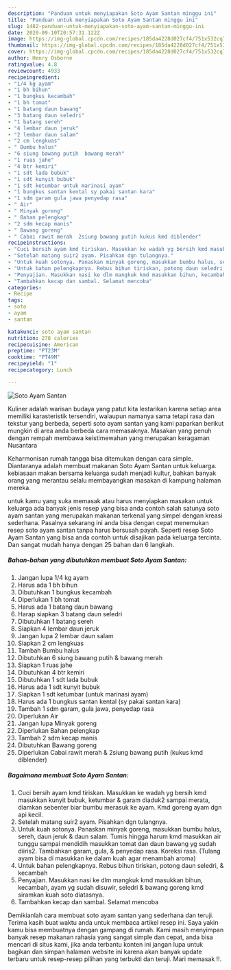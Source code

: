 ```yaml
---
description: "Panduan untuk menyiapakan Soto Ayam Santan minggu ini"
title: "Panduan untuk menyiapakan Soto Ayam Santan minggu ini"
slug: 1482-panduan-untuk-menyiapakan-soto-ayam-santan-minggu-ini
date: 2020-09-10T20:57:31.122Z
image: https://img-global.cpcdn.com/recipes/185da4228d027cf4/751x532cq70/soto-ayam-santan-foto-resep-utama.jpg
thumbnail: https://img-global.cpcdn.com/recipes/185da4228d027cf4/751x532cq70/soto-ayam-santan-foto-resep-utama.jpg
cover: https://img-global.cpcdn.com/recipes/185da4228d027cf4/751x532cq70/soto-ayam-santan-foto-resep-utama.jpg
author: Henry Osborne
ratingvalue: 4.8
reviewcount: 4933
recipeingredient:
- "1/4 kg ayam"
- "1 bh bihun"
- "1 bungkus kecambah"
- "1 bh tomat"
- "1 batang daun bawang"
- "3 batang daun seledri"
- "1 batang sereh"
- "4 lembar daun jeruk"
- "2 lembar daun salam"
- "2 cm lengkuas"
- " Bumbu halus"
- "6 siung bawang putih  bawang merah"
- "1 ruas jahe"
- "4 btr kemiri"
- "1 sdt lada bubuk"
- "1 sdt kunyit bubuk"
- "1 sdt ketumbar untuk marinasi ayam"
- "1 bungkus santan kental sy pakai santan kara"
- "1 sdm garam gula jawa penyedap rasa"
- " Air"
- " Minyak goreng"
- " Bahan pelengkap"
- "2 sdm kecap manis"
- " Bawang goreng"
- " Cabai rawit merah  2siung bawang putih kukus kmd diblender"
recipeinstructions:
- "Cuci bersih ayam kmd tiriskan. Masukkan ke wadah yg bersih kmd masukkan kunyit bubuk, ketumbar &amp; garam diaduk2 sampai merata, diamkan sebenter biar bumbu merasuk ke ayam. Kmd goreng ayam dgn api kecil."
- "Setelah matang suir2 ayam. Pisahkan dgn tulangnya."
- "Untuk kuah sotonya. Panaskan minyak goreng, masukkan bumbu halus, sereh, daun jeruk &amp; daun salam. Tumis hingga harum kmd masukkan air tunggu sampai mendidih masukkan tomat dan daun bawang yg sudah diiris2. Tambahkan garam, gula, &amp; penyedap rasa. Koreksi rasa. (Tulang ayam bisa di masukkan ke dalam kuah agar menambah aroma)"
- "Untuk bahan pelengkapnya. Rebus bihun tiriskan, potong daun seledri, &amp; kecambah"
- "Penyajian. Masukkan nasi ke dlm mangkuk kmd masukkan bihun, kecambah, ayam yg sudah disuwir, seledri &amp; bawang goreng kmd siramkan kuah soto diatasnya."
- "Tambahkan kecap dan sambal. Selamat mencoba"
categories:
- Recipe
tags:
- soto
- ayam
- santan

katakunci: soto ayam santan 
nutrition: 278 calories
recipecuisine: American
preptime: "PT23M"
cooktime: "PT49M"
recipeyield: "1"
recipecategory: Lunch

---
```



![Soto Ayam Santan](https://img-global.cpcdn.com/recipes/185da4228d027cf4/751x532cq70/soto-ayam-santan-foto-resep-utama.jpg)

Kuliner adalah warisan budaya yang patut kita lestarikan karena setiap area memiliki karasteristik tersendiri, walaupun namanya sama tetapi rasa dan tekstur yang berbeda, seperti soto ayam santan yang kami paparkan berikut mungkin di area anda berbeda cara memasaknya. Masakan yang penuh dengan rempah membawa keistimewahan yang merupakan keragaman Nusantara



Keharmonisan rumah tangga bisa ditemukan dengan cara simple. Diantaranya adalah membuat makanan Soto Ayam Santan untuk keluarga. kebiasaan makan bersama keluarga sudah menjadi kultur, bahkan banyak orang yang merantau selalu membayangkan masakan di kampung halaman mereka.

untuk kamu yang suka memasak atau harus menyiapkan masakan untuk keluarga ada banyak jenis resep yang bisa anda contoh salah satunya soto ayam santan yang merupakan makanan terkenal yang simpel dengan kreasi sederhana. Pasalnya sekarang ini anda bisa dengan cepat menemukan resep soto ayam santan tanpa harus bersusah payah.
Seperti resep Soto Ayam Santan yang bisa anda contoh untuk disajikan pada keluarga tercinta. Dan sangat mudah hanya dengan 25 bahan dan 6 langkah.


<!--inarticleads1-->

##### Bahan-bahan yang dibutuhkan membuat Soto Ayam Santan:

1. Jangan lupa 1/4 kg ayam
1. Harus ada 1 bh bihun
1. Dibutuhkan 1 bungkus kecambah
1. Diperlukan 1 bh tomat
1. Harus ada 1 batang daun bawang
1. Harap siapkan 3 batang daun seledri
1. Dibutuhkan 1 batang sereh
1. Siapkan 4 lembar daun jeruk
1. Jangan lupa 2 lembar daun salam
1. Siapkan 2 cm lengkuas
1. Tambah  Bumbu halus
1. Dibutuhkan 6 siung bawang putih &amp; bawang merah
1. Siapkan 1 ruas jahe
1. Dibutuhkan 4 btr kemiri
1. Dibutuhkan 1 sdt lada bubuk
1. Harus ada 1 sdt kunyit bubuk
1. Siapkan 1 sdt ketumbar (untuk marinasi ayam)
1. Harus ada 1 bungkus santan kental (sy pakai santan kara)
1. Tambah 1 sdm garam, gula jawa, penyedap rasa
1. Diperlukan  Air
1. Jangan lupa  Minyak goreng
1. Diperlukan  Bahan pelengkap
1. Tambah 2 sdm kecap manis
1. Dibutuhkan  Bawang goreng
1. Diperlukan  Cabai rawit merah &amp; 2siung bawang putih (kukus kmd diblender)




<!--inarticleads2-->

##### Bagaimana membuat  Soto Ayam Santan:

1. Cuci bersih ayam kmd tiriskan. Masukkan ke wadah yg bersih kmd masukkan kunyit bubuk, ketumbar &amp; garam diaduk2 sampai merata, diamkan sebenter biar bumbu merasuk ke ayam. Kmd goreng ayam dgn api kecil.
1. Setelah matang suir2 ayam. Pisahkan dgn tulangnya.
1. Untuk kuah sotonya. Panaskan minyak goreng, masukkan bumbu halus, sereh, daun jeruk &amp; daun salam. Tumis hingga harum kmd masukkan air tunggu sampai mendidih masukkan tomat dan daun bawang yg sudah diiris2. Tambahkan garam, gula, &amp; penyedap rasa. Koreksi rasa. (Tulang ayam bisa di masukkan ke dalam kuah agar menambah aroma)
1. Untuk bahan pelengkapnya. Rebus bihun tiriskan, potong daun seledri, &amp; kecambah
1. Penyajian. Masukkan nasi ke dlm mangkuk kmd masukkan bihun, kecambah, ayam yg sudah disuwir, seledri &amp; bawang goreng kmd siramkan kuah soto diatasnya.
1. Tambahkan kecap dan sambal. Selamat mencoba




Demikianlah cara membuat soto ayam santan yang sederhana dan teruji. Terima kasih buat waktu anda untuk membaca artikel resep ini. Saya yakin kamu bisa membuatnya dengan gampang di rumah. Kami masih menyimpan banyak resep makanan rahasia yang sangat simple dan cepat, anda bisa mencari di situs kami, jika anda terbantu konten ini jangan lupa untuk bagikan dan simpan halaman website ini karena akan banyak update terbaru untuk resep-resep pilihan yang terbukti dan teruji. Mari memasak !!. 
